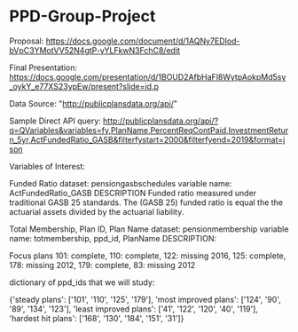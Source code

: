 # PPD-Group-Project
Proposal: https://docs.google.com/document/d/1AQNy7EDIod-bVpC3YMotVV52N4gtP-yYLFkwN3FchC8/edit

Final Presentation: https://docs.google.com/presentation/d/1BOUD2AfbHaFl8WytpAokpMd5sy_oykY_e77XS23ypEw/present?slide=id.p


Data Source: "http://publicplansdata.org/api/"

Sample Direct API query: http://publicplansdata.org/api/?q=QVariables&variables=fy,PlanName,PercentReqContPaid,InvestmentReturn_5yr,ActFundedRatio_GASB&filterfystart=2000&filterfyend=2019&format=json

Variables of Interest:
 
Funded Ratio
dataset: pensiongasbschedules
variable name: ActFundedRatio_GASB
DESCRIPTION
Funded ratio measured under traditional GASB 25 standards. The (GASB 25) funded ratio is equal the the actuarial assets divided by the actuarial liability.

Total Membership, Plan ID, Plan Name
dataset: pensionmembership
variable name: totmembership, ppd_id, PlanName
DESCRIPTION: 

Focus plans
101: complete,
110: complete,
122: missing 2016,
125: complete,
178: missing 2012,
179: complete,
83: missing 2012

dictionary of ppd_ids that we will study:

{'steady plans': ['101', '110', '125', '179'],
 'most improved plans': ['124', '90', '89', '134', '123'],
 'least improved plans': ['41', '122', '120', '40', '119'],
 'hardest hit plans': ['168', '130', '184', '151', '31']}



